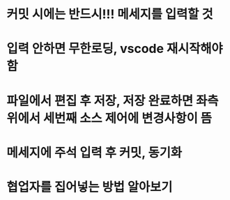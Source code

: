 
# 커밋 시에는 반드시!!! 메세지를 입력할 것
# 입력 안하면 무한로딩, vscode 재시작해야 함

# 파일에서 편집 후 저장, 저장 완료하면 좌측 위에서 세번째 소스 제어에 변경사항이 뜸
# 메세지에 주석 입력 후 커밋, 동기화


# 협업자를 집어넣는 방법 알아보기
